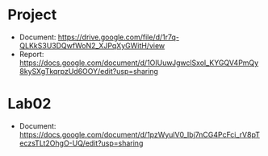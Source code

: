 # Project
* Document: https://drive.google.com/file/d/1r7q-QLKkS3U3DQwfWoN2_XJPqXyGWitH/view
* Report: https://docs.google.com/document/d/1OIUuwJgwclSxol_KYGQV4PmQy8kySXgTkqrpzUd6OOY/edit?usp=sharing
# Lab02
* Document: https://docs.google.com/document/d/1pzWyulV0_Ibj7nCG4PcFci_rV8pTeczsTLt2OhgO-UQ/edit?usp=sharing
